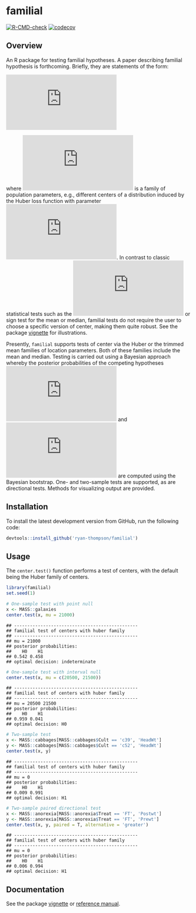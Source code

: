 
# familial

[![R-CMD-check](https://github.com/ryan-thompson/familial/workflows/R-CMD-check/badge.svg)](https://github.com/ryan-thompson/familial/actions)
[![codecov](https://codecov.io/gh/ryan-thompson/familial/branch/master/graph/badge.svg)](https://github.com/ryan-thompson/familial/actions)

## Overview

An R package for testing familial hypotheses. A paper describing
familial hypothesis is forthcoming. Briefly, they are statements of the
form:

![
\\begin{aligned}
&\\mathrm{H}\_0:\\mu(\\lambda)=\\mu_0\\text{ for some }\\lambda\\in\\Lambda \\\\
&\\mathrm{H}\_1:\\mu(\\lambda)\\neq\\mu_0\\text{ for all }\\lambda\\in\\Lambda,
\\end{aligned}
](https://latex.codecogs.com/png.latex?%0A%5Cbegin%7Baligned%7D%0A%26%5Cmathrm%7BH%7D_0%3A%5Cmu%28%5Clambda%29%3D%5Cmu_0%5Ctext%7B%20for%20some%20%7D%5Clambda%5Cin%5CLambda%20%5C%5C%0A%26%5Cmathrm%7BH%7D_1%3A%5Cmu%28%5Clambda%29%5Cneq%5Cmu_0%5Ctext%7B%20for%20all%20%7D%5Clambda%5Cin%5CLambda%2C%0A%5Cend%7Baligned%7D%0A "
\begin{aligned}
&\mathrm{H}_0:\mu(\lambda)=\mu_0\text{ for some }\lambda\in\Lambda \\
&\mathrm{H}_1:\mu(\lambda)\neq\mu_0\text{ for all }\lambda\in\Lambda,
\end{aligned}
")

where
![\\{\\mu(\\lambda):\\lambda\\in\\Lambda\\}](https://latex.codecogs.com/png.latex?%5C%7B%5Cmu%28%5Clambda%29%3A%5Clambda%5Cin%5CLambda%5C%7D "\{\mu(\lambda):\lambda\in\Lambda\}")
is a family of population parameters, e.g., different centers of a
distribution induced by the Huber loss function with parameter
![\\lambda](https://latex.codecogs.com/png.latex?%5Clambda "\lambda").
In contrast to classic statistical tests such as the
![t](https://latex.codecogs.com/png.latex?t "t") or sign test for the
mean or median, familial tests do not require the user to choose a
specific version of center, making them quite robust. See the package
[vignette](vignette.pdf) for illustrations.

Presently, `familial` supports tests of center via the Huber or the
trimmed mean families of location parameters. Both of these families
include the mean and median. Testing is carried out using a Bayesian
approach whereby the posterior probabilities of the competing hypotheses
![\\mathrm{H}\_0](https://latex.codecogs.com/png.latex?%5Cmathrm%7BH%7D_0 "\mathrm{H}_0")
and
![\\mathrm{H}\_1](https://latex.codecogs.com/png.latex?%5Cmathrm%7BH%7D_1 "\mathrm{H}_1")
are computed using the Bayesian bootstrap. One- and two-sample tests are
supported, as are directional tests. Methods for visualizing output are
provided.

## Installation

<!-- To install the latest stable version from CRAN, run the following code: -->
<!-- ``` {r, eval = F} -->
<!-- install.packages('familial') -->
<!-- ``` -->

To install the latest development version from GitHub, run the following
code:

``` r
devtools::install_github('ryan-thompson/familial')
```

## Usage

The `center.test()` function performs a test of centers, with the
default being the Huber family of centers.

``` r
library(familial)
set.seed(1)

# One-sample test with point null
x <- MASS::galaxies
center.test(x, mu = 21000)
```

    ## -----------------------------------------------
    ## familial test of centers with huber family
    ## -----------------------------------------------
    ## mu = 21000 
    ## posterior probabilities: 
    ##    H0    H1 
    ## 0.542 0.458 
    ## optimal decision: indeterminate

``` r
# One-sample test with interval null
center.test(x, mu = c(20500, 21500))
```

    ## -----------------------------------------------
    ## familial test of centers with huber family
    ## -----------------------------------------------
    ## mu = 20500 21500 
    ## posterior probabilities: 
    ##    H0    H1 
    ## 0.959 0.041 
    ## optimal decision: H0

``` r
# Two-sample test
x <- MASS::cabbages[MASS::cabbages$Cult == 'c39', 'HeadWt']
y <- MASS::cabbages[MASS::cabbages$Cult == 'c52', 'HeadWt']
center.test(x, y)
```

    ## -----------------------------------------------
    ## familial test of centers with huber family
    ## -----------------------------------------------
    ## mu = 0 
    ## posterior probabilities: 
    ##    H0    H1 
    ## 0.009 0.991 
    ## optimal decision: H1

``` r
# Two-sample paired directional test
x <- MASS::anorexia[MASS::anorexia$Treat == 'FT', 'Postwt']
y <- MASS::anorexia[MASS::anorexia$Treat == 'FT', 'Prewt']
center.test(x, y, paired = T, alternative = 'greater')
```

    ## -----------------------------------------------
    ## familial test of centers with huber family
    ## -----------------------------------------------
    ## mu = 0 
    ## posterior probabilities: 
    ##    H0    H1 
    ## 0.006 0.994 
    ## optimal decision: H1

## Documentation

See the package [vignette](vignette.pdf) or [reference
manual](familial_0.1.0.pdf).

<!-- See the package [vignette](https://CRAN.R-project.org/package=familial/vignettes/vignette.html) or [reference manual](https://CRAN.R-project.org/package=familial/familial.pdf). -->
